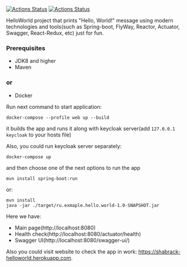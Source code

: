 [![Actions Status](https://github.com/zyuzin-anton/helloworld/workflows/Java%20CI/badge.svg)](https://github.com/zyuzin-anton/helloworld/actions)
[![Actions Status](https://github.com/zyuzin-anton/helloworld/workflows/CodeQL/badge.svg)](https://github.com/zyuzin-anton/helloworld/actions)

HelloWorld project that prints "Hello, World!" message using modern technologies and tools(such as Spring-boot, FlyWay, Reactor, Actuator, Swagger, React-Redux, etc) just for fun.

### Prerequisites
* JDK8 and higher
* Maven
### or
* Docker

Run next command to start application:
```
docker-compose --profile web up --build
```
it builds the app and runs it along with keycloak server(add `127.0.0.1 keycloak` to your hosts file)

Also, you could run keycloak server separately:
```
docker-compose up
```
and then choose one of the next options to run the app
```
mvn install spring-boot:run
```
or:
```
mvn install
java -jar ./target/ru.exmaple.hello.world-1.0-SNAPSHOT.jar 
```

Here we have:
* Main page(http://localhost:8080)
* Health check(http://localhost:8080/actuator/health)
* Swagger UI(http://localhost:8080/swagger-ui/)

Also you could visit website to check the app in work: https://shabrack-helloworld.herokuapp.com.
